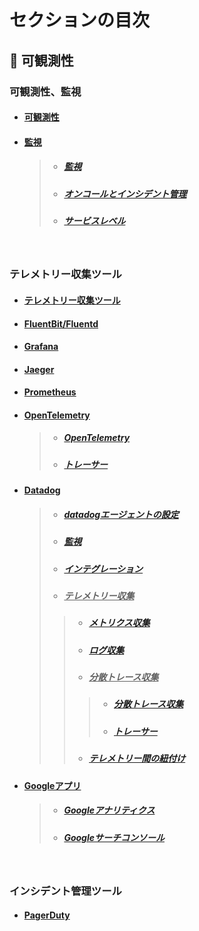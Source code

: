 # セクションの目次

## 🔎 可観測性

### 可観測性、監視

* #### [︎可観測性](https://hiroki-it.github.io/tech-notebook-mkdocs/observability/observability.html)
* #### <u>監視</u>
  > * ##### [︎監視](https://hiroki-it.github.io/tech-notebook-mkdocs/observability/observability_monitoring.html)
  > * ##### [︎オンコールとインシデント管理](https://hiroki-it.github.io/tech-notebook-mkdocs/observability/observability_monitoring_oncall_incident_management.html)
  > * ##### [︎サービスレベル](https://hiroki-it.github.io/tech-notebook-mkdocs/observability/observability_monitoring_service_level.html)

<br>

### テレメトリー収集ツール

* #### [テレメトリー収集ツール](https://hiroki-it.github.io/tech-notebook-mkdocs/observability/observability_telemetry.html)
* #### [FluentBit/Fluentd](https://hiroki-it.github.io/tech-notebook-mkdocs/observability/observability_telemetry_fluentbit_fluentd.html)
* #### [Grafana](https://hiroki-it.github.io/tech-notebook-mkdocs/observability/observability_telemetry_grafana.html)
* #### [Jaeger](https://hiroki-it.github.io/tech-notebook-mkdocs/observability/observability_telemetry_jaeger.html)
* #### [Prometheus](https://hiroki-it.github.io/tech-notebook-mkdocs/observability/observability_telemetry_prometheus.html)
* #### <u>OpenTelemetry</u>
  > * ##### [OpenTelemetry](https://hiroki-it.github.io/tech-notebook-mkdocs/observability/observability_telemetry_open_telemetry.html)
  > * ##### [トレーサー](https://hiroki-it.github.io/tech-notebook-mkdocs/observability/observability_telemetry_open_telemetry_tracer.html)
* #### <u>Datadog</u>
  > * ##### [︎datadogエージェントの設定](https://hiroki-it.github.io/tech-notebook-mkdocs/observability/observability_telemetry_datadog_agent_conf.html)
  > * ##### [︎監視](https://hiroki-it.github.io/tech-notebook-mkdocs/observability/observability_telemetry_datadog_monitoring.html)
  > * ##### [︎インテグレーション](https://hiroki-it.github.io/tech-notebook-mkdocs/observability/observability_telemetry_datadog_integration.html)
  > * ##### <u>テレメトリー収集</u>
  > > * ##### [︎メトリクス収集](https://hiroki-it.github.io/tech-notebook-mkdocs/observability/observability_telemetry_datadog_metrics.html)
  > > * ##### [︎ログ収集](https://hiroki-it.github.io/tech-notebook-mkdocs/observability/observability_telemetry_datadog_log.html)
  > > * ##### <u>分散トレース収集</u>
  > > > * ##### [分散トレース収集](https://hiroki-it.github.io/tech-notebook-mkdocs/observability/observability_telemetry_datadog_distributed_trace.html)
  > > > * ##### [トレーサー](https://hiroki-it.github.io/tech-notebook-mkdocs/observability/observability_telemetry_datadog_distributed_trace_tracer.html)
  > > * ##### [テレメトリー間の紐付け](https://hiroki-it.github.io/tech-notebook-mkdocs/observability/observability_telemetry_datadog_telemetry_association.html)
* #### <u>Googleアプリ</u>
  > * ##### [︎Googleアナリティクス](https://hiroki-it.github.io/tech-notebook-mkdocs/observability/observability_telemetry_google_analytics.html)
  > * ##### [︎Googleサーチコンソール](https://hiroki-it.github.io/tech-notebook-mkdocs/observability/observability_telemetry_google_search_console.html)

<br>

### インシデント管理ツール

* #### [PagerDuty](https://hiroki-it.github.io/tech-notebook-mkdocs/observability/observability_incident_management_pagerduty.html)

<br>
